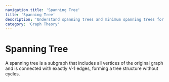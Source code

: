 ```yaml
---
navigation.title: 'Spanning Tree'
title: 'Spanning Tree'
description: 'Understand spanning trees and minimum spanning trees for connecting all vertices with minimum cost using algorithms like Kruskal and Prim.'
category: 'Graph Theory'
---
```


# Spanning Tree

A spanning tree is a subgraph that includes all vertices of the original graph and is connected with exactly V-1 edges, forming a tree structure without cycles.
